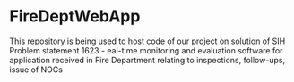 # FireDeptWebApp
This repository is being used to host code of our project on solution of SIH Problem statement 1623 - eal-time monitoring and evaluation software for application received in Fire Department relating to inspections, follow-ups, issue of NOCs
